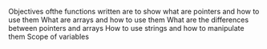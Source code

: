 Objectives ofthe functions written are to show
what are pointers and how to use them
What are arrays and how to use them
What are the differences between pointers and arrays
How to use strings and how to manipulate them
Scope of variables
